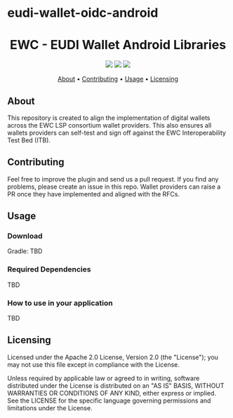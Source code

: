 # eudi-wallet-oidc-android

<h1 align="center">
    EWC - EUDI Wallet Android Libraries 
</h1>

<p align="center">
    <a href="/../../commits/" title="Last Commit"><img src="https://img.shields.io/github/last-commit/EWC-consortium/eudi-wallet-oidc-android?style=flat"></a>
    <a href="/../../issues" title="Open Issues"><img src="https://img.shields.io/github/issues/EWC-consortium/eudi-wallet-oidc-android?style=flat"></a>
    <a href="./LICENSE" title="License"><img src="https://img.shields.io/badge/License-Apache%202.0-yellowgreen?style=flat"></a>
</p>

<p align="center">
  <a href="#about">About</a> •
  <a href="#contributing">Contributing</a> •
  <a href="#usage">Usage</a> •
  <a href="#licensing">Licensing</a>
</p>

## About

This repository is created to align the implementation of digital wallets across the EWC LSP consortium wallet providers. This also ensures all wallets providers can self-test and sign off against the EWC Interoperability Test Bed (ITB). 

## Contributing

Feel free to improve the plugin and send us a pull request. If you find any problems, please create an issue in this repo. Wallet providers can raise a PR once they have implemented and aligned with the RFCs. 

## Usage

### Download

Gradle: TBD

### Required Dependencies

TBD

### How to use in your application

TBD

## Licensing

Licensed under the Apache 2.0 License, Version 2.0 (the "License"); you may not use this file except in compliance with the License.

Unless required by applicable law or agreed to in writing, software distributed under the License is distributed on an "AS IS" BASIS, WITHOUT WARRANTIES OR CONDITIONS OF ANY KIND, either express or implied. See the LICENSE for the specific language governing permissions and limitations under the License.
